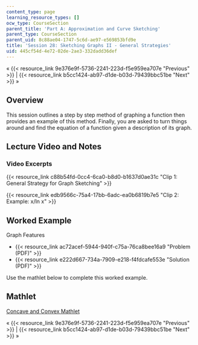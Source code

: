 ```yaml
---
content_type: page
learning_resource_types: []
ocw_type: CourseSection
parent_title: 'Part A: Approximation and Curve Sketching'
parent_type: CourseSection
parent_uid: 8c88ae04-1747-5c6d-ae97-e569853bfd9e
title: 'Session 28: Sketching Graphs II - General Strategies'
uid: 445cf54d-4e72-02de-2ae3-332dadd36def
---
```


« {{< resource_link 9e376e9f-5736-2241-223d-f5e959ea707e "Previous" >}} | {{< resource_link b5cc1424-ab97-d1de-b03d-79439bbc51be "Next" >}} »

Overview
--------

This session outlines a step by step method of graphing a function then provides an example of this method. Finally, you are asked to turn things around and find the equation of a function given a description of its graph.

Lecture Video and Notes
-----------------------

### Video Excerpts

{{< resource_link c88b54fd-0cc4-6ca0-b8d0-b1637d0ae31c "Clip 1: General Strategy for Graph Sketching" >}}

{{< resource_link edb9566c-75a4-17bb-6adc-ea0b6819b7e5 "Clip 2: Example: x/ln x" >}}

Worked Example
--------------

Graph Features

*   {{< resource_link ac72acef-5944-940f-c75a-76ca8bee16a9 "Problem (PDF)" >}}
*   {{< resource_link e222d667-734a-7909-e218-f4fdcafe553e "Solution (PDF)" >}} 

Use the mathlet below to complete this worked example.

Mathlet
-------

[Concave and Convex Mathlet](/ans7870/18/18.01SC/f10/mathlets/graphFeatures.html "Open in a new window.")

« {{< resource_link 9e376e9f-5736-2241-223d-f5e959ea707e "Previous" >}} | {{< resource_link b5cc1424-ab97-d1de-b03d-79439bbc51be "Next" >}} »